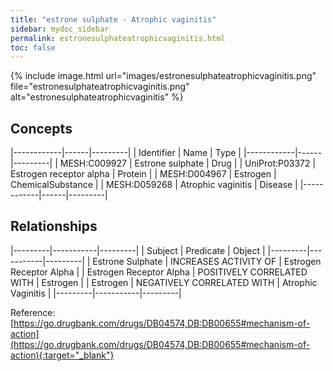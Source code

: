 ```yaml
---
title: "estrone sulphate - Atrophic vaginitis"
sidebar: mydoc_sidebar
permalink: estronesulphateatrophicvaginitis.html
toc: false 
---
```


{% include image.html url="images/estronesulphateatrophicvaginitis.png" file="estronesulphateatrophicvaginitis.png" alt="estronesulphateatrophicvaginitis" %}

## Concepts

|------------|------|---------|
| Identifier | Name | Type    |
|------------|------|---------|
| MESH:C009927 | Estrone sulphate | Drug |
| UniProt:P03372 | Estrogen receptor alpha | Protein |
| MESH:D004967 | Estrogen | ChemicalSubstance |
| MESH:D059268 | Atrophic vaginitis | Disease |
|------------|------|---------|

## Relationships

|---------|-----------|---------|
| Subject | Predicate | Object  |
|---------|-----------|---------|
| Estrone Sulphate | INCREASES ACTIVITY OF | Estrogen Receptor Alpha |
| Estrogen Receptor Alpha | POSITIVELY CORRELATED WITH | Estrogen |
| Estrogen | NEGATIVELY CORRELATED WITH | Atrophic Vaginitis |
|---------|-----------|---------|

Reference: [https://go.drugbank.com/drugs/DB04574,DB:DB00655#mechanism-of-action](https://go.drugbank.com/drugs/DB04574,DB:DB00655#mechanism-of-action){:target="_blank"}